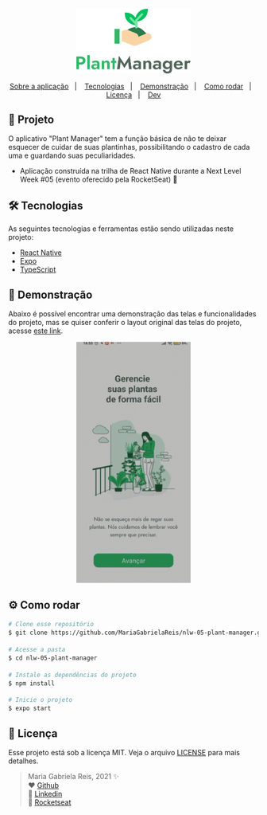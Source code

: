 <p align="center">
  <img alt="Plant Manager" title="Plant Manager" src=".github/logo-plant-manager.svg" width="230px" />
</p>

<p align="center">
  <a href="#projeto">Sobre a aplicação</a>&nbsp;&nbsp;&nbsp;|&nbsp;&nbsp;&nbsp;
  <a href="#tecs">Tecnologias</a>&nbsp;&nbsp;&nbsp;|&nbsp;&nbsp;&nbsp;
   <a href="#demo">Demonstração</a>&nbsp;&nbsp;&nbsp;|&nbsp;&nbsp;&nbsp;
  <a href="#requisitos">Como rodar</a>&nbsp;&nbsp;&nbsp;|&nbsp;&nbsp;&nbsp;
  <a href="#licenca">Licença</a>&nbsp;&nbsp;&nbsp;|&nbsp;&nbsp;&nbsp;
  <a href="#dev">Dev</a>
</p>

<div id="projeto">
  
## :bookmark_tabs: Projeto
O aplicativo "Plant Manager" tem a função básica de não te deixar esquecer de cuidar de suas plantinhas, possibilitando o cadastro de cada uma e guardando suas peculiaridades.
- Aplicação construída na trilha de React Native durante a Next Level Week #05 (evento oferecido pela RocketSeat) 🚀

</div>

<div id="tecs">

## :hammer_and_wrench: Tecnologias

As seguintes tecnologias e ferramentas estão sendo utilizadas neste projeto:

- [React Native](https://reactnative.dev/)
- [Expo](https://expo.io/)
- [TypeScript](https://www.typescriptlang.org/)

</div>

<div id="demo">
  
## :iphone: Demonstração
Abaixo é possível encontrar uma demonstração das telas e funcionalidades do projeto, mas se quiser conferir o layout original das telas do projeto, acesse [este link](https://www.figma.com/file/IhQRtrOZdu3TrvkPYREzOy/PlantManager).

<p align="center">
  <img alt="Demontração" src=".github/demo-aula-02.gif" width="230px" />
</p>

</div>

<div id="requisitos">

## :gear: Como rodar

```bash
# Clone esse repositório
$ git clone https://github.com/MariaGabrielaReis/nlw-05-plant-manager.git

# Acesse a pasta
$ cd nlw-05-plant-manager

# Instale as dependências do projeto
$ npm install

# Inicie o projeto
$ expo start
```

</div>

<div id="licenca">

## :page_with_curl: Licença

Esse projeto está sob a licença MIT. Veja o arquivo [LICENSE](LICENSE) para mais detalhes.

</div>

<div id="dev">

> Maria Gabriela Reis, 2021 :sparkles: <br>
> ❤️ [Github](https://github.com/MariaGabrielaReis)<br>
> 💙 [Linkedin](https://www.linkedin.com/in/mariagabrielareis/)<br>
> 💜 [Rocketseat](https://app.rocketseat.com.br/me/mariagabrielareis)

</div>
